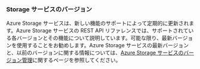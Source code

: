 ### Storage サービスのバージョン
Azure Storage サービスは、新しい機能のサポートによって定期的に更新されます。Azure Storage サービスの REST API リファレンスでは、サポートされている各バージョンとその機能について説明しています。可能な限り、最新バージョンを使用することをお勧めします。Azure Storage サービスの最新バージョンと、以前のバージョンに関する情報については、[Azure Storage サービスのバージョン管理](https://msdn.microsoft.com/library/azure/dd894041.aspx)に関するページを参照してください。

<!---HONumber=Oct15_HO3-->